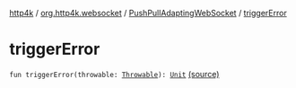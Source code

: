 [http4k](../../index.md) / [org.http4k.websocket](../index.md) / [PushPullAdaptingWebSocket](index.md) / [triggerError](./trigger-error.md)

# triggerError

`fun triggerError(throwable: `[`Throwable`](https://kotlinlang.org/api/latest/jvm/stdlib/kotlin/-throwable/index.html)`): `[`Unit`](https://kotlinlang.org/api/latest/jvm/stdlib/kotlin/-unit/index.html) [(source)](https://github.com/http4k/http4k/blob/master/http4k-core/src/main/kotlin/org/http4k/websocket/internal.kt#L12)
